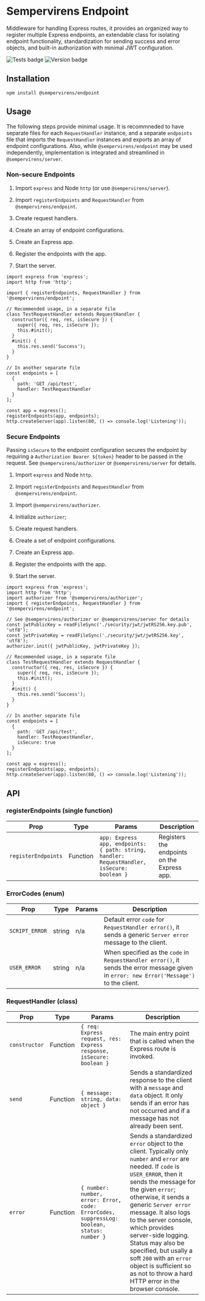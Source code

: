 # Sempervirens Endpoint

Middleware for handling Express routes, it provides an organized way to register multiple Express endpoints, an extendable class for isolating endpoint functionality, standardization for sending success and error objects, and built-in authorization with minimal JWT configuration.

![Tests badge](https://github.com/lukedupuis/sempervirens-endpoint/actions/workflows/main.yml/badge.svg?event=push) ![Version badge](https://img.shields.io/static/v1?label=Node.js&labelColor=30363c&message=16.x&color=blue)

## Installation

`npm install @sempervirens/endpoint`

## Usage

The following steps provide minimal usage. It is recommneded to have separate files for each `RequestHandler` instance, and a separate `endpoints` file that imports the `RequestHandler` instances and exports an array of endpoint configurations. Also, while `@sempervirens/endpoint` may be used independently, implementation is integrated and streamlined in `@sempervirens/server`.

### Non-secure Endpoints

1. Import `express` and Node `http` (or use `@sempervirens/server`).

2. Import `registerEndpoints` and `RequestHandler` from `@sempervirens/endpoint`.

3. Create request handlers.

4. Create an array of endpoint configurations.

5. Create an Express app.

6. Register the endpoints with the app.

7. Start the server.

```
import express from 'express';
import http from 'http';

import { registerEndpoints, RequestHandler } from '@sempervirens/endpoint';

// Recommended usage, in a separate file
class TestRequestHandler extends RequestHandler {
  constructor({ req, res, isSecure }) {
    super({ req, res, isSecure });
    this.#init();
  }
  #init() {
    this.res.send('Success');
  }
}

// In another separate file
const endpoints = [
  {
    path: 'GET /api/test',
    handler: TestRequestHandler
  }
];

const app = express();
registerEndpoints(app, endpoints);
http.createServer(app).listen(80, () => console.log('Listening'));
```

### Secure Endpoints

Passing `isSecure` to the endpoint configuration secures the endpoint by requiring a `Authorization Bearer ${token}` header to be passed in the request. See `@sempervirens/authorizer` or `@sempervirens/server` for details.

1. Import `express` and Node `http`.

2. Import `registerEndpoints` and `RequestHandler` from `@sempervirens/endpoint`.

3. Import `@sempervirens/authorizer`.

4. Initialize `authorizer`;

5. Create request handlers.

6. Create a set of endpoint configurations.

7. Create an Express app.

8. Register the endpoints with the app.

9. Start the server.

```
import express from 'express';
import http from 'http';
import authorizer from '@sempervirens/authorizer';
import { registerEndpoints, RequestHandler } from '@sempervirens/endpoint';

// See @sempervirens/authorizer or @sempervirens/server for details
const jwtPublicKey = readFileSync('./security/jwt/jwtRS256.key.pub', 'utf8');
const jwtPrivateKey = readFileSync('./security/jwt/jwtRS256.key', 'utf8');
authorizer.init({ jwtPublicKey, jwtPrivateKey });

// Recommended usage, in a separate file
class TestRequestHandler extends RequestHandler {
  constructor({ req, res, isSecure }) {
    super({ req, res, isSecure });
    this.#init();
  }
  #init() {
    this.res.send('Success');
  }
}

// In another separate file
const endpoints = [
  {
    path: 'GET /api/test',
    handler: TestRequestHandler,
    isSecure: true
  }
];

const app = express();
registerEndpoints(app, endpoints);
http.createServer(app).listen(80, () => console.log('Listening'));
```

## API

### registerEndpoints (single function)

| Prop  | Type | Params | Description |
|-------|------|--------|-------------|
| `registerEndpoints` | Function | `app: Express app, endpoints: { path: string, handler: RequestHandler, isSecure: boolean }` | Registers the endpoints on the Express app. |

### ErrorCodes (enum)

| Prop  | Type | Params | Description |
|-------|------|--------|-------------|
| `SCRIPT_ERROR` | string | n/a | Default error `code` for `RequestHandler error()`, it sends a generic `Server error` message to the client. |
| `USER_ERROR` | string | n/a | When specified as the `code` in `RequestHandler error()`, it sends the error message given in `error: new Error('Message')` to the client. |

### RequestHandler (class)
| Prop  | Type | Params | Description |
|-------|------|--------|-------------|
| `constructor` | Function | `{ req: Express request, res: Express response, isSecure: boolean }` | The main entry point that is called when the Express route is invoked. |
| `send` | Function | `{ message: string, data: object }` | Sends a standardized response to the client with a `message` and `data` object. It only sends if an error has not occurred and if a message has not already been sent. |
| `error` | Function | `{ number: number, error: Error, code: ErrorCodes, suppressLog: boolean, status: number }` | Sends a standardized `error` object to the client. Typically only `number` and `error` are needed. If `code` is `USER_ERROR`, then it sends the message for the given `error`; otherwise, it sends a generic `Server error` message. It also logs to the server console, which provides server-side logging. Status may also be specified, but usally a soft `200` with an `error` object is sufficient so as not to throw a hard HTTP error in the browser console. |